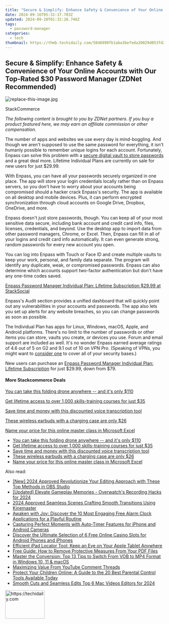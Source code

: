 ```yaml
---
title: "Secure & Simplify: Enhance Safety & Convenience of Your Online Accounts with Our Top-Rated $30 Password Manager (ZDNet Recommended)"
date: 2024-09-16T05:32:17.703Z
updated: 2024-09-20T01:32:28.746Z
tags:
  - password-manager
categories:
  - tech
thumbnail: https://thmb.techidaily.com/58d6990fb1aba3befeda20029d053fd2dc8e67729321f3227eadd737a516d064.jpg
---
```


## Secure & Simplify: Enhance Safety & Convenience of Your Online Accounts with Our Top-Rated $30 Password Manager (ZDNet Recommended)

![replace-this-image.jpg](https://www.zdnet.com/a/img/resize/87f32b68bb5d9feac92098598987a32fc47b5e2c/2022/04/13/c458bff0-274e-48ff-a7e5-97ef682a222c/zd-enpass.jpg?auto=webp&width=1280)

StackCommerce

_The following content is brought to you by ZDNet partners. If you buy a product featured here, we may earn an affiliate commission or other compensation._

The number of apps and websites we use every day is mind-boggling. And though we aren't supposed to use the same password for everything, it isn't humanly possible to remember unique logins for each account. Fortunately, Enpass can solve this problem with a [secure digital vault to store passwords](https://stacksocial.com/sales/enpass-plan-lifetime-subscriptions?sid=zd-%5F%5FCOM%5FCLICK%5FID%5F%5F-dtp&aid=a-ceempx7z) and a great deal more. Lifetime Individual Plans are currently on sale for new users for just $29.99\. 

With Enpass, you can have all your passwords securely organized in one place. The app will store your login credentials locally rather than on Enpass servers, so you don't have to worry about your accounts being compromised should a hacker crack Enpass's security. The app is available on all desktop and mobile devices. Plus, it can perform encrypted synchronization through cloud accounts on Google Drive, Dropbox, OneDrive, and more. 

Enpass doesn't just store passwords, though. You can keep all of your most sensitive data secure, including bank account and credit card info, files, licenses, credentials, and beyond. Use the desktop app to import data from other password managers, Chrome, or Excel. Then, Enpass can fill in all of your logins and credit card info automatically. It can even generate strong, random passwords for every new account you open. 

You can log into Enpass with Touch or Face ID and create multiple vaults to keep your work, personal, and family data separate. The program will identify any duplicate, weak, or compromised passwords. Enpass can also determine which accounts support two-factor authentication but don't have any one-time codes saved. 

[Enpass Password Manager Individual Plan: Lifetime Subscription $29.99 at StackSocial](https://stacksocial.com/sales/enpass-plan-lifetime-subscriptions?sid=zd-%5F%5FCOM%5FCLICK%5FID%5F%5F-dtp&aid=a-ceempx7z)

Enpass's Audit section provides a unified dashboard that will quickly point out any vulnerabilities in your accounts and passwords. The app also lets you set up alerts for any website breaches, so you can change passwords as soon as possible. 

The Individual Plan has apps for Linux, Windows, macOS, Apple, and Android platforms. There's no limit to the number of passwords or other items you can store, vaults you create, or devices you use. Forum and email support are included as well. It's no wonder Enpass earned average ratings of 4.6 out of 5 on G2 and 9.1 out of 10 on _VPN Pro_. (Speaking of VPNs, you might want to [consider one](https://www.zdnet.com/article/get-a-lifetime-of-maximum-protection-with-9-vpn-services-in-one-for-just-60/) to cover all of your security bases.)

New users can purchase an [Enpass Password Manager Individual Plan: Lifetime Subscription](https://stacksocial.com/sales/enpass-plan-lifetime-subscriptions?sid=zd-%5F%5FCOM%5FCLICK%5FID%5F%5F-dtp&aid=a-ceempx7z) for just $29.99, down from $79.

#### More Stackcommerce Deals

[You can take this folding drone anywhere -- and it's only $110](https://www.zdnet.com/article/get-a-folding-drone-you-can-take-with-you-anywhere-for-110/ "You can take this folding drone anywhere  -- and it's only $110")

[Get lifetime access to over 1,000 skills-training courses for just $35](https://www.zdnet.com/article/learn-it-coding-and-design-skills-for-just-20-with-this-course-pack/ "Get lifetime access to over 1,000 skills-training courses for just $35")

[Save time and money with this discounted voice transcription tool](https://www.zdnet.com/article/save-money-and-time-with-this-discounted-voice-transcription-tool/ "Save time and money with this discounted voice transcription tool")

[These wireless earbuds with a charging case are only $26](https://www.zdnet.com/article/get-these-wireless-earbuds-with-a-charging-case-for-just-26/ "These wireless earbuds with a charging case are only $26")

[Name your price for this online master class in Microsoft Excel](https://www.zdnet.com/article/name-your-price-for-this-online-master-class-in-microsoft-excel/ "Name your price for this online master class in Microsoft Excel")

* [You can take this folding drone anywhere -- and it's only $110](https://www.zdnet.com/article/get-a-folding-drone-you-can-take-with-you-anywhere-for-110/ "You can take this folding drone anywhere  -- and it's only $110")
* [Get lifetime access to over 1,000 skills-training courses for just $35](https://www.zdnet.com/article/learn-it-coding-and-design-skills-for-just-20-with-this-course-pack/ "Get lifetime access to over 1,000 skills-training courses for just $35")
* [Save time and money with this discounted voice transcription tool](https://www.zdnet.com/article/save-money-and-time-with-this-discounted-voice-transcription-tool/ "Save time and money with this discounted voice transcription tool")
* [These wireless earbuds with a charging case are only $26](https://www.zdnet.com/article/get-these-wireless-earbuds-with-a-charging-case-for-just-26/ "These wireless earbuds with a charging case are only $26")
* [Name your price for this online master class in Microsoft Excel](https://www.zdnet.com/article/name-your-price-for-this-online-master-class-in-microsoft-excel/ "Name your price for this online master class in Microsoft Excel")

<ins class="adsbygoogle"
     style="display:block"
     data-ad-format="autorelaxed"
     data-ad-client="ca-pub-7571918770474297"
     data-ad-slot="1223367746"></ins>

<ins class="adsbygoogle"
     style="display:block"
     data-ad-client="ca-pub-7571918770474297"
     data-ad-slot="8358498916"
     data-ad-format="auto"
     data-full-width-responsive="true"></ins>

<span class="atpl-alsoreadstyle">Also read:</span>
<div><ul>
<li><a href="https://screen-capture.techidaily.com/new-2024-approved-revolutionize-your-editing-approach-with-these-top-methods-in-obs-studio/"><u>[New] 2024 Approved Revolutionize Your Editing Approach with These Top Methods in OBS Studio</u></a></li>
<li><a href="https://remote-screen-capture.techidaily.com/updated-elevate-gameplay-memories-overwatchs-recording-hacks-for-2024/"><u>[Updated] Elevate Gameplay Memories - Overwatch's Recording Hacks for 2024</u></a></li>
<li><a href="https://extra-guidance.techidaily.com/2024-approved-seamless-scenes-crafting-smooth-transitions-using-kinemaster/"><u>2024 Approved Seamless Scenes Crafting Smooth Transitions Using Kinemaster</u></a></li>
<li><a href="https://app-tips.techidaily.com/awaken-with-joy-discover-the-10-most-engaging-free-alarm-clock-applications-for-a-playful-routine/"><u>Awaken with Joy: Discover the 10 Most Engaging Free Alarm Clock Applications for a Playful Routine</u></a></li>
<li><a href="https://app-tips.techidaily.com/capturing-perfect-moments-with-auto-timer-features-for-iphone-and-android-cameras/"><u>Capturing Perfect Moments with Auto-Timer Features for iPhone and Android Cameras</u></a></li>
<li><a href="https://app-tips.techidaily.com/discover-the-ultimate-selection-of-6-free-online-casino-slots-for-android-phones-and-iphones/"><u>Discover the Ultimate Selection of 6 Free Online Casino Slots for Android Phones and iPhones</u></a></li>
<li><a href="https://app-tips.techidaily.com/efficient-ipad-locator-tool-keep-an-eye-on-your-apple-tablet-anywhere/"><u>Efficient iPad Locator Tool: Keep an Eye on Your Apple Tablet Anywhere</u></a></li>
<li><a href="https://tech-revival.techidaily.com/free-guide-how-to-remove-protective-measures-from-your-pdf-files/"><u>Free Guide: How to Remove Protective Measures From Your PDF Files</u></a></li>
<li><a href="https://vp-tips.techidaily.com/master-the-conversion-top-13-tips-to-switch-from-vob-to-mp4-format-in-windows-10-11-and-macos/"><u>Master the Conversion: Top 13 Tips to Switch From VOB to MP4 Format in Windows 10, 11 & macOS</u></a></li>
<li><a href="https://extra-hints.techidaily.com/maximizing-value-from-youtube-comment-threads/"><u>Maximizing Value From YouTube Comment Threads</u></a></li>
<li><a href="https://app-tips.techidaily.com/protect-your-children-online-a-guide-to-the-20-best-parental-control-tools-available-today/"><u>Protect Your Children Online: A Guide to the 20 Best Parental Control Tools Available Today</u></a></li>
<li><a href="https://extra-approaches.techidaily.com/smooth-cuts-and-seamless-edits-top-6-mac-videos-editors-for-2024/"><u>Smooth Cuts and Seamless Edits Top 6 Mac Videos Editors for 2024</u></a></li>
</ul></div>

<!-- affiliate ads begin -->
<a href="https://aligracehair.sjv.io/c/5597632/2135395/19272" target="_top" id="2135395">
  <img src="//a.impactradius-go.com/display-ad/19272-2135395" border="0" alt="https://techidaily.com" width="125" height="90"/>
</a>
<img height="0" width="0" src="https://aligracehair.sjv.io/i/5597632/2135395/19272" style="position:absolute;visibility:hidden;" border="0" />
<!-- affiliate ads end -->

